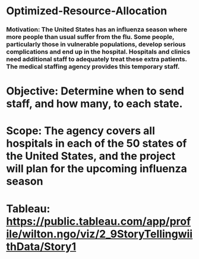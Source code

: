 # Optimized-Resource-Allocation
### Motivation: The United States has an influenza season where more people than usual suffer from the flu. Some people, particularly those in vulnerable populations, develop serious complications and end up in the hospital. Hospitals and clinics need additional staff to adequately treat these extra patients. The medical staffing agency provides this temporary staff. 
# Objective: Determine when to send staff, and how many, to each state.
# Scope: The agency covers all hospitals in each of the 50 states of the United States, and the project will plan for the upcoming influenza season
# Tableau: https://public.tableau.com/app/profile/wilton.ngo/viz/2_9StoryTellingwiithData/Story1
